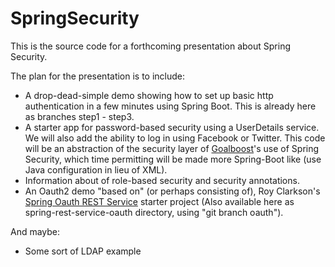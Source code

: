 SpringSecurity
==============

This is the source code for a forthcoming presentation about Spring Security.

The plan for the presentation is to include:

* A drop-dead-simple demo showing how to set up basic http authentication in a few minutes using Spring Boot.  This is already here as branches step1 - step3.
* A starter app for password-based security using a UserDetails service.  We will also add the ability to log in using Facebook or Twitter.  This code will 
be an abstraction of the security layer of [Goalboost](http://www.goalboost.com)'s use of Spring Security, which time permitting will be made more Spring-Boot like (use Java configuration in lieu of XML).
* Information about of role-based security and security annotations.
* An Oauth2 demo "based on" (or perhaps consisting of), Roy Clarkson's [Spring Oauth REST Service](https://github.com/royclarkson/spring-rest-service-oauth) starter project (Also available here as spring-rest-service-oauth directory, using "git branch oauth").

And maybe:

* Some sort of LDAP example

